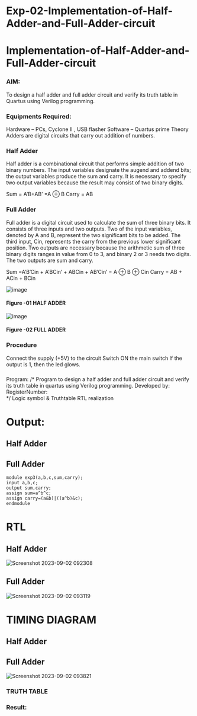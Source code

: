 # Exp-02-Implementation-of-Half-Adder-and-Full-Adder-circuit

# Implementation-of-Half-Adder-and-Full-Adder-circuit
### AIM:
To design a half adder and full adder circuit and verify its truth table in Quartus using Verilog programming.

### Equipments Required:
Hardware – PCs, Cyclone II , USB flasher
Software – Quartus prime
Theory
Adders are digital circuits that carry out addition of numbers.

### Half Adder
Half adder is a combinational circuit that performs simple addition of two binary numbers. The input variables designate the augend and addend bits; the output variables produce the sum and carry. It is necessary to specify two output variables because the result may consist of two binary digits.

Sum = A’B+AB’ =A ⊕ B Carry = AB

### Full Adder
Full adder is a digital circuit used to calculate the sum of three binary bits. It consists of three inputs and two outputs. Two of the input variables, denoted by A and B, represent the two significant bits to be added. The third input, Cin, represents the carry from the previous lower significant position. Two outputs are necessary because the arithmetic sum of three binary digits ranges in value from 0 to 3, and binary 2 or 3 needs two digits. The two outputs are sum and carry.

Sum =A’B’Cin + A’BCin’ + ABCin + AB’Cin’ = A ⊕ B ⊕ Cin Carry = AB + ACin + BCin

 ![image](https://user-images.githubusercontent.com/36288975/163552156-a13e5a56-c638-4110-97d9-8896907c8d25.png)

#### Figure -01 HALF ADDER 


![image](https://user-images.githubusercontent.com/36288975/163552057-b3547877-6d07-45b4-b7e0-bcfebfad9e1d.png)

#### Figure -02 FULL ADDER 

### Procedure

Connect the supply (+5V) to the circuit
Switch ON the main switch
If the output is 1, then the led glows.
### 
Program:
/*
Program to design a half adder and full adder circuit and verify its truth table in quartus using Verilog programming.
Developed by: 
RegisterNumber:  
*/
Logic symbol & Truthtable
RTL realization

# Output:
## Half Adder

## Full Adder
```
module exp3(a,b,c,sum,carry);
input a,b,c;
output sum,carry;
assign sum=a^b^c;
assign carry=(a&b)|((a^b)&c);
endmodule
```
# RTL
## Half Adder
![Screenshot 2023-09-02 092308](https://github.com/Nagul71/Exp-02-Implementation-of-Half-Adder-and-Full-Adder-circuit/assets/118661118/4d0a6317-9091-4188-bb7c-ed0f65ccf829)


## Full Adder

![Screenshot 2023-09-02 093119](https://github.com/Nagul71/Exp-02-Implementation-of-Half-Adder-and-Full-Adder-circuit/assets/118661118/922f5b1b-6efc-478d-88ab-6799d04f7642)

# TIMING DIAGRAM
## Half Adder

## Full Adder
![Screenshot 2023-09-02 093821](https://github.com/Nagul71/Exp-02-Implementation-of-Half-Adder-and-Full-Adder-circuit/assets/118661118/859b30b7-ff14-438e-bbfe-7eba1ef36770)



### TRUTH TABLE 

### Result:
